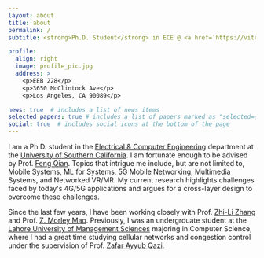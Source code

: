 ```yaml
---
layout: about
title: about
permalink: /
subtitle: <strong>Ph.D. Student</strong> in ECE @ <a href='https://viterbischool.usc.edu/'>USC</a>

profile:
  align: right
  image: profile_pic.jpg
  address: >
    <p>EEB 228</p>
    <p>3650 McClintock Ave</p>
    <p>Los Angeles, CA 90089</p>

news: true  # includes a list of news items
selected_papers: true # includes a list of papers marked as "selected={true}"
social: true  # includes social icons at the bottom of the page
---
```


I am a Ph.D. student in the [Electrical & Computer Engineering](https://minghsiehece.usc.edu/) department at the [University of Southern California](https://www.usc.edu/). I am fortunate enough to be advised by Prof. [Feng Qian](https://www-users.cse.umn.edu/~fengqian/index.html). Topics that intrigue me include, but are not limited to, Mobile Systems, ML for Systems, 5G Mobile Networking, Multimedia Systems, and Networked VR/MR. My current research highlights challenges faced by today's 4G/5G applications and argues for a cross-layer design to overcome these challenges. 
<!-- I have a strong background in system/network engineering and I am skilled in C++, C, Java, and Python programming. -->

<!-- In my spare time, I enjoy watching sports (mostly cricket, soccer, football, F1, and chess) and working out. -->

Since the last few years, I have been working closely with Prof. [Zhi-Li Zhang](https://www-users.cse.umn.edu/~zhang089/) and Prof. [Z. Morley Mao](https://web.eecs.umich.edu/~zmao/). Previously, I was an undergrduate student at the [Lahore University of Management Sciences](https://lums.edu.pk/) majoring in Computer Science, where I had a great time studying cellular networks and congestion control under the supervision of Prof. [Zafar Ayyub Qazi](https://web.lums.edu.pk/~zafar/). 


<!-- <span style="color:red;font-style:italic;"> \*** I am looking for summer 2023 internships. Please reach out at hassa654@umn.edu \*** </span> -->
